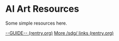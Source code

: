 # AI Art Resources

Some simple resources here.

[--GUIDE-- (rentry.org)](https://rentry.org/voldy)
[More /sdg/ links (rentry.org)](https://rentry.org/sdg-link#nvidia-gpu)
